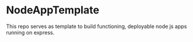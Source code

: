 # NodeAppTemplate
This repo serves as template to build functioning, deployable node js apps running on express.
